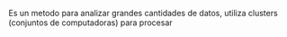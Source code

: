  Es un metodo para analizar grandes cantidades de datos, utiliza clusters (conjuntos de computadoras) para procesar 